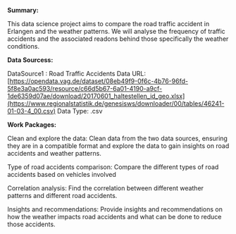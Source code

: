 **Summary:**

This data science project aims to compare the road traffic accident in Erlangen and the weather patterns. We will analyse the frequency of traffic accidents and the associated readons behind those specifically the weather conditions.

**Data Sourcess:**

DataSource1 : Road Traffic Accidents
Data URL: [https://opendata.vag.de/dataset/08eb49f9-0f6c-4b76-96fd-5f8e3a0ac593/resource/c66d5b67-6a01-4190-a9cf-1de6359d07ae/download/20170601_haltestellen_id_geo.xlsx](https://www.regionalstatistik.de/genesisws/downloader/00/tables/46241-01-03-4_00.csv)
Data Type: .csv



**Work Packages:**

Clean and explore the data: Clean data from the two data sources, ensuring they are in a compatible format and explore the data to gain insights on road accidents and weather patterns.

Type of road accidents comparison: Compare the different types of road accidents based on vehicles involved

Correlation analysis: Find the correlation between different weather patterns and different road accidents.

Insights and recommendations: Provide insights and recommendations on how the weather impacts road accidents and what can be done to reduce those accidents.


